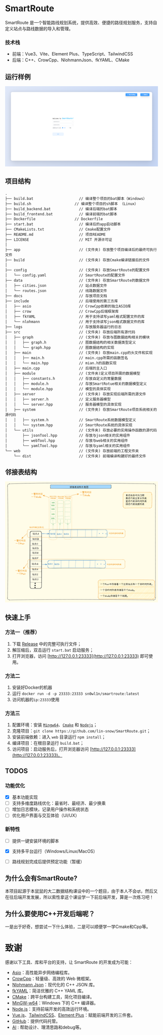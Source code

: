 # SmartRoute
SmartRoute 是一个智能路线规划系统，提供高效、便捷的路径规划服务，支持自定义站点与路线数据的导入和管理。

### 技术栈
- 前端：Vue3、Vite、Element Plus、TypeScript、TailwindCSS
- 后端：C++、CrowCpp、NlohmannJson、fkYAML、CMake

## 运行样例
![SmartRoute](./docs/homepage.png)

## 项目结构
``` shell
.
├── build.bat                     // 编译整个项目的bat脚本（Windows）
├── build.sh					// 编译整个项目的sh脚本 （Linux）
├── build_backend.bat             // 编译后端的bat脚本
├── build_frontend.bat            // 编译前端的bat脚本
├── Dockerfile					// Dockerfile
├── start.bat                     // 编译后的app启动脚本
├── CMakeLists.txt                // Cmake配置文件
├── README.md                     // 项目README
├── LICENSE                       // MIT 开源许可证
│
├── app                           // (文件夹) 存放整个项目编译后的最终可执行文件
├── build                         // (文件夹) 存放Cmake编译链接后的文件
│
├── config                        // (文件夹) 存放SmartRoute的配置文件
│   └── config.yaml               // SmartRoute的配置文件
├── data                          // (文件夹) 存放SmartRoute的数据文件
│   ├── cities.json               // 站点数据文件
│   └── routes.json               // 线路数据文件
├── docs                          // 存放项目文档
├── include                       // 后端使用的第三方库
│   ├── asio                      // CrowCpp依赖的独立ASIO库
│   ├── crow                      // CrowCpp后端框架库
│   ├── fkYAML                    // 用于支持读写yaml格式配置文件的库
│   └── nlohmann                  // 用于支持读写json格式数据文件的库
├── logs                          // 存放服务器运行的日志
├── src                           // (文件夹) 存放后端所有源代码
│   ├── graph                     // (文件夹) 存放与图数据结构相关的模块
│   │   ├── graph.h               // 图数据结构的相关数据类型定义
│   │   └── graph.hpp             // 图数据结构的实现
│   ├── main                      // (文件夹) 存放main.cpp的头文件和实现
│   │   ├── main.h                // main.cpp所需的函数签名
│   │   └── main.hpp              // mian.h的函数实现
│   ├── main.cpp                  // 后端的主入口
│   ├── module                    // (文件夹)定义项目所需的数据模型
│   │   ├── constants.h           // 存放自定义的常量数据
│   │   ├── module.h              // 存放SmartRotue相关的数据模型定义
│   │   └── module.hpp            // 模型的具体实现
│   ├── server                    // (文件夹) 存放实现后端所需的源文件
│   │   ├── server.h              // 定义服务器模型
│   │   └── server.hpp            // 服务器模型的具体实现
│   ├── system                    // (文件夹) 存放SmartRoute项目系统相关的源代码
│   │   ├── system.h              // SmartRoute系统数据模型定义
│   │   └── system.hpp            // SmartRoute系统的具体实现
│   └── utils                     // (文件夹) 存放必要的实用操作函数的源代码
│       ├── jsonTool.hpp          // 存放与json相关的实用组件
│       ├── webTool.hpp           // 存放与web相关的实用组件
│       └── yamlTool.hpp          // 存放与yaml相关的实用组件
└── web                           // (文件夹) 存放前端的工程文件夹
    └── dist                      // (文件夹) 前端编译构建好的最终文件

```

## 邻接表结构
![AdjacencyList Structure](./docs/AdjacencyListStructure.png)

## 快速上手
### 方法一（推荐）
1. 下载 [Release](https://github.com/lin-snow/SmartRoute/releases) 中的完整可执行文件；
2. 解压缩后，双击运行 `start.bat` 启动服务；
3. 打开浏览器，访问 [http://127.0.0.1:23333](http://127.0.0.1:23333) 即可使用。

### 方法二 
1. 安装好Docker的机器
2. 运行 `docker run -d -p 23333:23333 sn0wl1n/smartroute:latest` 
3. 访问机器的`ip:23333`使用

### 方法三
1. 配置环境：安装 [`Mingw64`](https://www.mingw-w64.org/)、[`Cmake`](https://cmake.org/) 和 [`Nodejs`](https://nodejs.org/)；
2. 克隆项目：`git clone https://github.com/lin-snow/SmartRoute.git`；
3. 安装前端依赖：进入 `web` 目录运行 `npm install`；
4. 编译项目：在根目录运行 `build.bat`；
5. 访问项目：启动服务后，打开浏览器访问 [http://127.0.0.1:23333](http://127.0.0.1:23333)。

## TODOS
### 功能优化
- [x] 基本功能实现
- [ ] 支持多维度路线优化：最省时、最经济、最少换乘
- [ ] 增加日志模块，记录用户操作和系统状态
- [ ] 优化用户界面与交互体验（UI/UX）

### 新特性
- [ ] 提供一键安装环境的脚本
- [x] 支持多平台运行（Windows/Linux/MacOS）
- [ ] 路线规划完成后提供预定功能（暂缓）


## 为什么会有SmartRoute?
本项目起源于本鼠鼠的大二数据结构课设中的一个题目，由于本人不会qt，然后又在往后端开发发展，所以索性拿这个课设学一下前后端开发，算是一次练习吧！

## 为什么要使用C++开发后端呢？
一是出于好奇，想尝试一下什么体验，二是可以顺便学一学Cmake和Cpp等。

# 致谢
感谢以下工具、库和平台的支持，让 SmartRoute 的开发成为可能：

- [Asio](https://think-async.com/Asio)：高性能异步网络编程库。
- [CrowCpp](https://github.com/CrowCpp/Crow)：轻量级、高效的 Web 微框架。
- [Nlohmann Json](https://github.com/nlohmann/json)：现代化的 C++ JSON 库。
- [fkYAML](https://github.com/fktn-k/fkYAML)：简洁优雅的 C++ YAML 库。
- [CMake](https://cmake.org/)：跨平台构建工具，简化项目编译。
- [MinGW-w64](https://www.mingw-w64.org/)：Windows 下的 C++ 编译器。
- [Node.js](https://nodejs.org/)：支持前端开发的高效运行环境。
- [Vue.js](https://vuejs.org/)、[TailwindCSS](https://tailwindcss.com/)、[Element Plus](https://element-plus.org/)：赋能前端开发的三件套。
- [GitHub](https://github.com/)：提供代码托管。
- [AI]() : 帮助设计、理清思路和debug等。